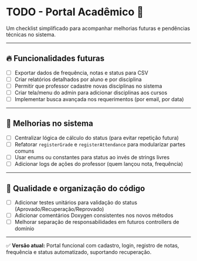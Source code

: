 # TODO - Portal Acadêmico 🎯

Um checklist simplificado para acompanhar melhorias futuras e pendências técnicas no sistema.

---

## 🔥 Funcionalidades futuras
- [ ] Exportar dados de frequência, notas e status para CSV
- [ ] Criar relatórios detalhados por aluno e por disciplina
- [ ] Permitir que professor cadastre novas disciplinas no sistema
- [ ] Criar tela/menu do admin para adicionar disciplinas aos cursos
- [ ] Implementar busca avançada nos requerimentos (por email, por data)

---

## 🚀 Melhorias no sistema
- [ ] Centralizar lógica de cálculo do status (para evitar repetição futura)
- [ ] Refatorar `registerGrade` e `registerAttendance` para modularizar partes comuns
- [ ] Usar enums ou constantes para status ao invés de strings livres
- [ ] Adicionar logs de ações do professor (quem lançou nota, frequência)

---

## 📝 Qualidade e organização do código
- [ ] Adicionar testes unitários para validação do status (Aprovado/Recuperação/Reprovado)
- [ ] Adicionar comentários Doxygen consistentes nos novos métodos
- [ ] Melhorar separação de responsabilidades em futuros controllers de domínio

---

✅ **Versão atual:** Portal funcional com cadastro, login, registro de notas, frequência e status automatizado, suportando recuperação.
